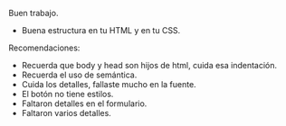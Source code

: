 Buen trabajo.

- Buena estructura en tu HTML y en tu CSS.

Recomendaciones:

- Recuerda que body y head son hijos de html, cuida esa indentación.
- Recuerda el uso de semántica.
- Cuida los detalles, fallaste mucho en la fuente.
- El botón no tiene estilos.
- Faltaron detalles en el formulario.
- Faltaron varios detalles.

